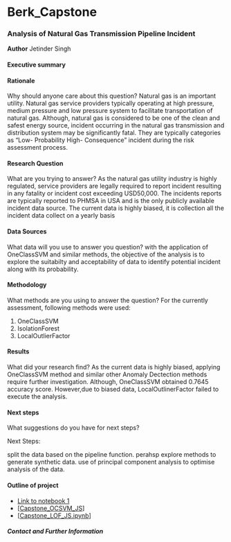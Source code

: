 # Berk_Capstone
### Analysis of Natural Gas Transmission Pipeline Incident 

**Author**
Jetinder Singh

#### Executive summary

#### Rationale
Why should anyone care about this question?
Natural gas is an important utility. Natural gas service providers typically operating at high pressure, medium pressure and low pressure system to facilitate transportation of natural gas. Although, natural gas is considered to be one of the clean and safest energy source, incident occurring in the natural gas transmission and distribution system may be significantly fatal. They are typically categories as “Low- Probability High- Consequence” incident during the risk assessment process.


#### Research Question
What are you trying to answer?
As the natural gas utility industry is highly regulated, service providers are legally required to report incident resulting in any fatality or incident cost exceeding USD50,000. The incidents reports are typically reported to PHMSA in USA and is the only publicly available incident data source.
The current data is highly biased, it is collection all the incident data collect on a yearly basis

#### Data Sources
What data will you use to answer you question?
with the application of OneClassSVM and similar methods, the objective of the analysis is to explore the suitabilty and acceptability of data to identify potential incident along with its probability. 

#### Methodology
What methods are you using to answer the question?
For the currently assessment, following methods were used: 
1. OneClassSVM
2. IsolationForest
3. LocalOutlierFactor

#### Results
What did your research find?
As the current data is highly biased, applying OneClassSVM method and similar other Anomaly Dectection methods require further investigation.
Although, OneClassSVM obtained 0.7645 accuracy score. However,due to biased data, LocalOutlinerFactor failed to execute the analysis. 

#### Next steps
What suggestions do you have for next steps?

Next Steps: 

split the data based on the pipeline function.
perahsp explore methods to generate synthetic data.
use of principal component analysis to optimise analysis of the data. 

#### Outline of project

- [Link to notebook 1]()
- [[Capstone_OCSVM_JS](https://github.com/J51ngh/Berk_Capstone/blob/main/Capstone_OCSVM_JS.ipynb)]
- [[Capstone_LOF_JS.ipynb](https://github.com/J51ngh/Berk_Capstone/blob/main/Capstone_LOF_JS.ipynb)]


##### Contact and Further Information
